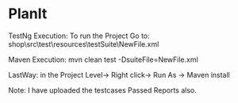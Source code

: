 # PlanIt
TestNg Execution:
To run the Project Go to:  shop\src\test\resources\testSuite\NewFile.xml

Maven Execution:
mvn clean test -DsuiteFile=NewFile.xml

LastWay:
in the Project Level-> Right click-> Run As -> Maven install

Note: I have uploaded the testcases Passed Reports also.

